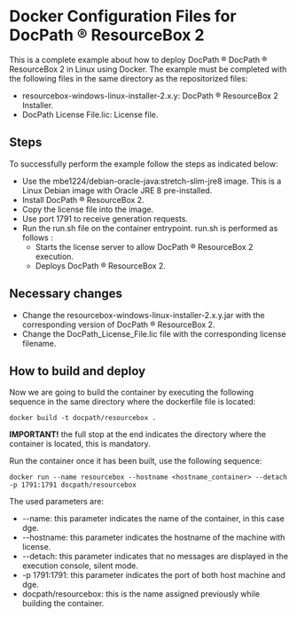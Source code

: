 # Docker Configuration Files for DocPath ® ResourceBox 2

This is a complete example about how to deploy DocPath ® DocPath ® ResourceBox 2 in Linux using Docker. The example must be completed with the following files in the same directory as the repositorized files:

- resourcebox-windows-linux-installer-2.x.y: DocPath ® ResourceBox 2 Installer.
- DocPath License File.lic: License file.
 
## Steps 
To successfully perform the example follow the steps as indicated below:
- Use the mbe1224/debian-oracle-java:stretch-slim-jre8 image. This is a Linux Debian image with Oracle JRE 8 pre-installed.
- Install DocPath ® ResourceBox 2.
- Copy the license file into the image.
- Use port 1791 to receive generation requests.
- Run the run.sh file on the container entrypoint. run.sh is performed as follows :
  - Starts the license server to allow DocPath ® ResourceBox 2 execution.
  - Deploys DocPath ® ResourceBox 2.

## Necessary changes
- Change the resourcebox-windows-linux-installer-2.x.y.jar with the corresponding version of DocPath ® ResourceBox 2.
- Change the DocPath_License_File.lic file with the corresponding license filename.

## How to build and deploy
Now we are going to build the container by executing the following sequence in the same directory where the dockerfile file is located:

`docker build -t docpath/resourcebox . `

**IMPORTANT!** the full stop at the end indicates the directory where the container is located, this is mandatory.

Run the container once it has been built, use the following sequence:

`docker run --name resourcebox --hostname <hostname_container> --detach -p 1791:1791 docpath/resourcebox`

The used parameters are:
- --name: this parameter indicates the name of the container, in this case dge.
- --hostname: this parameter indicates the hostname of the machine with license.
- --detach: this parameter indicates that no messages are displayed in the execution console, silent mode.
- -p 1791:1791: this parameter indicates the port of both host machine and dge.
- docpath/resourcebox: this is the name assigned previously while building the container.
